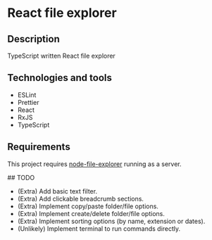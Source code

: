 # React file explorer

## Description

TypeScript written React file explorer

## Technologies and tools

- ESLint
- Prettier
- React
- RxJS
- TypeScript

## Requirements

This project requires [node-file-explorer](https://github.com/jesuscc1993/node-file-explorer) running as a server.

## TODO

- (Extra) Add basic text filter.
- (Extra) Add clickable breadcrumb sections.
- (Extra) Implement copy/paste folder/file options.
- (Extra) Implement create/delete folder/file options.
- (Extra) Implement sorting options (by name, extension or dates).
- (Unlikely) Implement terminal to run commands directly.
